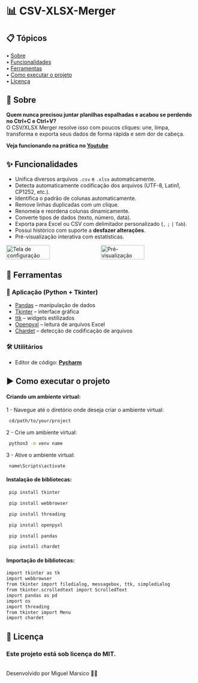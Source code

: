 <h1>
    📊 CSV-XLSX-Merger
</h1>

## 📋 Tópicos

<div>
 • <a href="#-sobre">Sobre</a> </br>
 • <a href="#-funcionalidades">Funcionalidades</a> </br>
 • <a href="#-ferramentas">Ferramentas</a> </br>
 • <a href="#-como-executar-o-projeto">Como executar o projeto</a> </br>   
 • <a href="#-licença">Licença</a></br>
</div>

## 📗 Sobre

**Quem nunca precisou juntar planilhas espalhadas e acabou se perdendo no Ctrl+C e Ctrl+V?**  
O CSV/XLSX Merger resolve isso com poucos cliques: une, limpa, transforma e exporta seus dados de forma rápida e sem dor de cabeça.

**Veja funcionando na prática no [Youtube](https://pandas.pydata.org/)**

## ✨ Funcionalidades

- Unifica diversos arquivos `.csv` e `.xlsx` automaticamente.
- Detecta automaticamente codificação dos arquivos (UTF-8, Latin1, CP1252, etc.).
- Identifica o padrão de colunas automaticamente.
- Remove linhas duplicadas com um clique.
- Renomeia e reordena colunas dinamicamente.
- Converte tipos de dados (texto, número, data).
- Exporta para Excel ou CSV com delimitador personalizado (`,` `;` `|` `Tab`).
- Possui histórico com suporte a **desfazer alterações**.
- Pré-visualização interativa com estatísticas.
    
<div style="display: flex; gap: 10px;">
  <img src="https://github.com/user-attachments/assets/469885e1-a76d-420a-b257-23167954fe65" alt="Tela de configuração" width="48%" />
  <img src="https://github.com/user-attachments/assets/8a36a07c-e857-4139-b1ed-c2b00e33102a" alt="Pré-visualização" width="48%" />
</div>

## 🔧 Ferramentas

### 🐍 **Aplicação (Python + Tkinter)**

- [Pandas](https://pandas.pydata.org/) – manipulação de dados
- [Tkinter](https://docs.python.org/3/library/tkinter.html) – interface gráfica
- [ttk](https://docs.python.org/3/library/tkinter.ttk.html) – widgets estilizados
- [Openpyxl](https://openpyxl.readthedocs.io/en/stable/) – leitura de arquivos Excel
- [Chardet](https://pypi.org/project/chardet/) – detecção de codificação de arquivos

### 🛠️ **Utilitários**

- Editor de código: **[Pycharm](https://www.jetbrains.com/pt-br/pycharm/)** 

## ▶ Como executar o projeto

#### Criando um ambiente virtual:

1 - Navegue até o diretório onde deseja criar o ambiente virtual:

```bash
 cd/path/to/your/project
```

2 - Crie um ambiente virtual:

```bash
 python3 -m venv name
```

3 - Ative o ambiente virtual:

```bash
 name\Scripts\activate
```

#### Instalação de bibliotecas:

```bash
 pip install tkinter
```

```bash
 pip install webbrowser
```

```bash
 pip install threading
```

```bash
 pip install openpyxl 
```

```bash
 pip install pandas
```

```bash
 pip install chardet
```

#### Importação de bibliotecas:

```bash
import tkinter as tk
import webbrowser
from tkinter import filedialog, messagebox, ttk, simpledialog
from tkinter.scrolledtext import ScrolledText
import pandas as pd
import os
import threading
from tkinter import Menu
import chardet
```
## 📜 Licença

### Este projeto está sob licença do MIT.
<br>
Desenvolvido por Miguel Marsico 👋🏻

